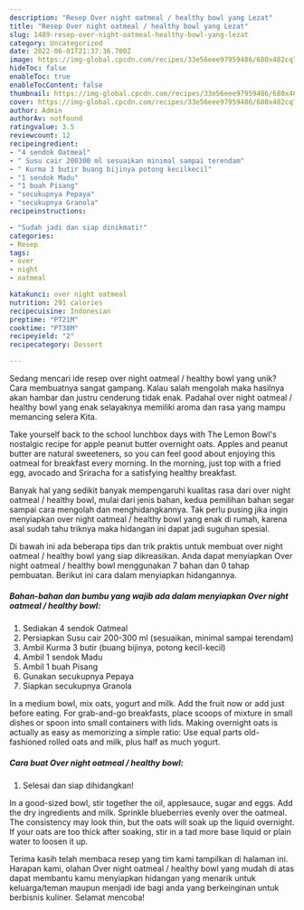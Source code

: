 ```yaml
---
description: "Resep Over night oatmeal / healthy bowl yang Lezat"
title: "Resep Over night oatmeal / healthy bowl yang Lezat"
slug: 1489-resep-over-night-oatmeal-healthy-bowl-yang-lezat
category: Uncategorized
date: 2022-06-01T21:37:36.700Z
image: https://img-global.cpcdn.com/recipes/33e56eee97959486/680x482cq70/over-night-oatmeal-healthy-bowl-foto-resep-utama.jpg
hideToc: false
enableToc: true
enableTocContent: false
thumbnail: https://img-global.cpcdn.com/recipes/33e56eee97959486/680x482cq70/over-night-oatmeal-healthy-bowl-foto-resep-utama.jpg
cover: https://img-global.cpcdn.com/recipes/33e56eee97959486/680x482cq70/over-night-oatmeal-healthy-bowl-foto-resep-utama.jpg
author: Admin
authorAv: notfound
ratingvalue: 3.5
reviewcount: 12
recipeingredient:
- "4 sendok Oatmeal"
- " Susu cair 200300 ml sesuaikan minimal sampai terendam"
- " Kurma 3 butir buang bijinya potong kecilkecil"
- "1 sendok Madu"
- "1 buah Pisang"
- "secukupnya Pepaya"
- "secukupnya Granola"
recipeinstructions:

- "Sudah jadi dan siap dinikmati!"
categories:
- Resep
tags:
- over
- night
- oatmeal

katakunci: over night oatmeal 
nutrition: 291 calories
recipecuisine: Indonesian
preptime: "PT21M"
cooktime: "PT38M"
recipeyield: "2"
recipecategory: Dessert

---
```





Sedang mencari ide resep over night oatmeal / healthy bowl yang unik? Cara membuatnya sangat gampang. Kalau salah mengolah maka hasilnya akan hambar dan justru cenderung tidak enak. Padahal over night oatmeal / healthy bowl yang enak selayaknya memiliki aroma dan rasa yang mampu memancing selera Kita.





Take yourself back to the school lunchbox days with The Lemon Bowl&#39;s nostalgic recipe for apple peanut butter overnight oats. Apples and peanut butter are natural sweeteners, so you can feel good about enjoying this oatmeal for breakfast every morning. In the morning, just top with a fried egg, avocado and Sriracha for a satisfying healthy breakfast.

Banyak hal yang sedikit banyak mempengaruhi kualitas rasa dari over night oatmeal / healthy bowl, mulai dari jenis bahan, kedua pemilihan bahan segar sampai cara mengolah dan menghidangkannya. Tak perlu pusing jika ingin menyiapkan over night oatmeal / healthy bowl yang enak di rumah, karena asal sudah tahu triknya maka hidangan ini dapat jadi suguhan spesial.






Di bawah ini ada beberapa tips dan trik praktis untuk membuat over night oatmeal / healthy bowl yang siap dikreasikan. Anda dapat menyiapkan Over night oatmeal / healthy bowl menggunakan 7 bahan dan 0 tahap pembuatan. Berikut ini cara dalam menyiapkan hidangannya.

<!--inarticleads1-->

##### Bahan-bahan dan bumbu yang wajib ada dalam menyiapkan Over night oatmeal / healthy bowl:

1. Sediakan 4 sendok Oatmeal
1. Persiapkan  Susu cair 200-300 ml (sesuaikan, minimal sampai terendam)
1. Ambil  Kurma 3 butir (buang bijinya, potong kecil-kecil)
1. Ambil 1 sendok Madu
1. Ambil 1 buah Pisang
1. Gunakan secukupnya Pepaya
1. Siapkan secukupnya Granola


In a medium bowl, mix oats, yogurt and milk. Add the fruit now or add just before eating. For grab-and-go breakfasts, place scoops of mixture in small dishes or spoon into small containers with lids. Making overnight oats is actually as easy as memorizing a simple ratio: Use equal parts old-fashioned rolled oats and milk, plus half as much yogurt. 

<!--inarticleads2-->

##### Cara buat Over night oatmeal / healthy bowl:


1. Selesai dan siap dihidangkan!

In a good-sized bowl, stir together the oil, applesauce, sugar and eggs. Add the dry ingredients and milk. Sprinkle blueberries evenly over the oatmeal. The consistency may look thin, but the oats will soak up the liquid overnight. If your oats are too thick after soaking, stir in a tad more base liquid or plain water to loosen it up. 

Terima kasih telah membaca resep yang tim kami tampilkan di halaman ini. Harapan kami, olahan Over night oatmeal / healthy bowl yang mudah di atas dapat membantu kamu menyiapkan hidangan yang menarik untuk keluarga/teman maupun menjadi ide bagi anda yang berkeinginan untuk berbisnis kuliner. Selamat mencoba!
